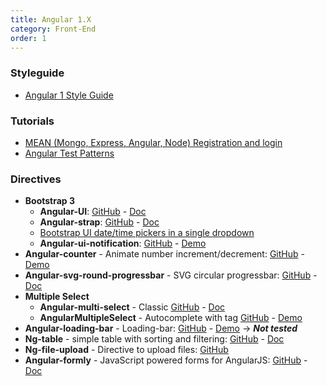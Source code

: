 ```yaml
---
title: Angular 1.X
category: Front-End
order: 1
---
```


### Styleguide
* [Angular 1 Style Guide](https://github.com/johnpapa/angular-styleguide/blob/master/a1/README.md)

### Tutorials
* [MEAN (Mongo, Express, Angular, Node) Registration and login](https://github.com/cornflourblue/mean-stack-registration-login-example)
* [Angular Test Patterns](https://github.com/daniellmb/angular-test-patterns)

### Directives
* **Bootstrap 3**
  + **Angular-UI**: [GitHub](https://github.com/angular-ui/bootstrap) - [Doc](http://angular-ui.github.io/bootstrap/)
  + **Angular-strap**: [GitHub](https://github.com/mgcrea/angular-strap) - [Doc](http://mgcrea.github.io/angular-strap)
  + [Bootstrap UI date/time pickers in a single dropdown](https://github.com/Gillardo/bootstrap-ui-datetime-picker)
  + **Angular-ui-notification**: [GitHub](https://github.com/alexcrack/angular-ui-notification) - [Demo](http://plnkr.co/edit/h08qQF2qlVE3arERpdfi?p=preview)
* **Angular-counter** - Animate number increment/decrement: [GitHub](https://github.com/indrimuska/angular-counter) - [Demo](http://indrimuska.github.io/angular-counter/)
* **Angular-svg-round-progressbar** - SVG circular progressbar: [GitHub](https://github.com/crisbeto/angular-svg-round-progressbar) - [Doc](http://crisbeto.github.io/angular-svg-round-progressbar/)
* **Multiple Select**
  + **Angular-multi-select** - Classic [GitHub](https://github.com/isteven/angular-multi-select) - [Doc](http://isteven.github.io/angular-multi-select/#/main)
  + **AngularMultipleSelect** - Autocomplete with tag [GitHub](https://github.com/jagdeep-singh/angularMultipleSelect) - [Demo](http://run.plnkr.co/plunks/XbHaZSiYqEzxjk6TuWyj/)
* **Angular-loading-bar** - Loading-bar: [GitHub](https://github.com/chieffancypants/angular-loading-bar) - [Demo](https://chieffancypants.github.io/angular-loading-bar/) ->  ___Not tested___
* **Ng-table** - simple table with sorting and filtering: [GitHub](https://github.com/esvit/ng-table) - [Doc](http://ng-table.com/)
* **Ng-file-upload** - Directive to upload files: [GitHub](https://github.com/danialfarid/ng-file-upload)
* **Angular-formly** - JavaScript powered forms for AngularJS: [GitHub](https://github.com/formly-js/angular-formly) - [Doc](http://docs.angular-formly.com/)
